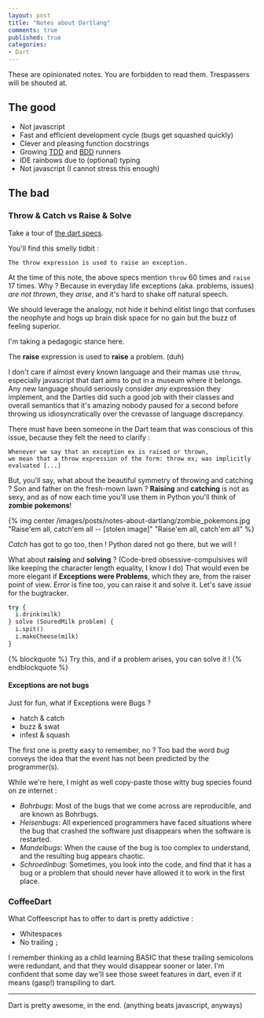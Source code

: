 ```yaml
---
layout: post
title: "Notes about Dartlang"
comments: true
published: true
categories:
- Dart
---
```


These are opinionated notes. You are forbidden to read them. Trespassers will be shouted at.

## The good

- Not javascript
- Fast and efficient development cycle (bugs get squashed quickly)
- Clever and pleasing function docstrings
- Growing [TDD](https://pub.dartlang.org/search?q=unit+test) and [BDD](https://pub.dartlang.org/search?q=BDD) runners
- IDE rainbows due to (optional) typing
- Not javascript (I cannot stress this enough)

## The bad

### Throw & Catch vs Raise & Solve

Take a tour of [the dart specs](https://www.dartlang.org/docs/spec/latest/dart-language-specification.html).

You'll find this smelly tidbit :

```
The throw expression is used to raise an exception.
```

At the time of this note, the above specs mention `throw` 60 times and `raise` 17 times.
Why ? Because in everyday life exceptions (aka. problems, issues) *are not thrown*, they *arise*, and it's hard to shake off natural speech.

We should leverage the analogy, not hide it behind elitist lingo that confuses the neophyte and hogs up brain disk space for no gain but the buzz of feeling superior.

I'm taking a pedagogic stance here.

The **raise** expression is used to **raise** a problem. (duh)

I don't care if almost every known language and their mamas use `throw`, especially javascript that dart aims to put in a museum where it belongs.
Any new language should seriously consider *any* expression they implement, and the Darties did such a good job with their classes and overall semantics
that it's amazing nobody paused for a second before throwing us idiosyncratically over the crevasse of language discrepancy.

There must have been someone in the Dart team that was conscious of this issue, because they felt the need to clarify :

```
Whenever we say that an exception ex is raised or thrown,
we mean that a throw expression of the form: throw ex; was implicitly evaluated [...]
```

But, you'll say, what about the beautiful symmetry of throwing and catching ? Son and father on the fresh-mown lawn ?
**Raising** and **catching** is not as sexy, and as of now each time you'll use them in Python you'll think of **zombie pokemons**!

{% img center /images/posts/notes-about-dartlang/zombie_pokemons.jpg "Raise'em all, catch'em all -- [stolen image]" "Raise'em all, catch'em all" %}

_Catch_ has got to go too, then ! Python dared not go there, but we will !

What about **raising** and **solving** ? (Code-bred obsessive-compulsives will like keeping the character length equality, I know I do)
That would even be more elegant if **Exceptions were Problems**, which they are, from the raiser point of view.
_Error_ is fine too, you can raise it and solve it. Let's save _issue_ for the bugtracker.


``` python Idiomatic python to the marrow
try {
  i.drink(milk)
} solve (SouredMilk problem) {
  i.spit()
  i.makeCheese(milk)
}
```

{% blockquote %}
Try this, and if a problem arises, you can solve it !
{% endblockquote %}

#### Exceptions are not bugs

Just for fun, what if Exceptions were Bugs ?

- hatch & catch
- buzz & swat
- infest & squash

The first one is pretty easy to remember, no ?
Too bad the word _bug_ conveys the idea that the event has not been predicted by the programmer(s).

While we're here, I might as well copy-paste those witty bug species found on ze internet :

* _Bohrbugs_: Most of the bugs that we come across are reproducible, and are known as Bohrbugs.
* _Heisenbugs_: All experienced programmers have faced situations where the bug that crashed the software just disappears when the software is restarted.
* _Mandelbugs_: When the cause of the bug is too complex to understand, and the resulting bug appears chaotic.
* _Schroedinbug_: Sometimes, you look into the code, and find that it has a bug or a problem that should never have allowed it to work in the first place.


### CoffeeDart

What Coffeescript has to offer to dart is pretty addictive :

- Whitespaces
- No trailing `;`

I remember thinking as a child learning BASIC that these trailing semicolons were redundant, and that they would disappear sooner or later.
I'm confident that some day we'll see those sweet features in dart, even if it means (gasp!) transpiling to dart.



---

Dart is pretty awesome, in the end. (anything beats javascript, anyways)





